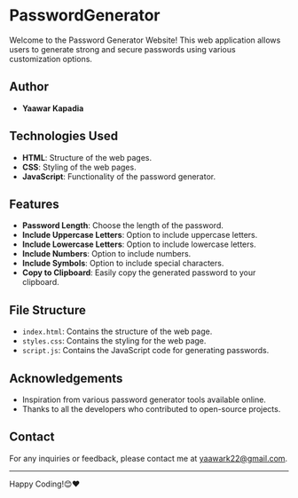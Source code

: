 # PasswordGenerator

Welcome to the Password Generator Website! This web application allows users to generate strong and secure passwords using various customization options.

## Author

- **Yaawar Kapadia**

## Technologies Used

- **HTML**: Structure of the web pages.
- **CSS**: Styling of the web pages.
- **JavaScript**: Functionality of the password generator.

## Features

- **Password Length**: Choose the length of the password.
- **Include Uppercase Letters**: Option to include uppercase letters.
- **Include Lowercase Letters**: Option to include lowercase letters.
- **Include Numbers**: Option to include numbers.
- **Include Symbols**: Option to include special characters.
- **Copy to Clipboard**: Easily copy the generated password to your clipboard.

## File Structure

- `index.html`: Contains the structure of the web page.
- `styles.css`: Contains the styling for the web page.
- `script.js`: Contains the JavaScript code for generating passwords.
  
## Acknowledgements

- Inspiration from various password generator tools available online.
- Thanks to all the developers who contributed to open-source projects.

## Contact

For any inquiries or feedback, please contact me at yaawark22@gmail.com.

---

Happy Coding!😊❤️
